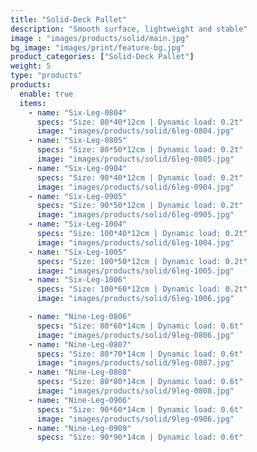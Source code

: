 ```yaml
---
title: "Solid-Deck Pallet"
description: "Smooth surface, lightweight and stable"
image : "images/products/solid/main.jpg"
bg_image: "images/print/feature-bg.jpg"
product_categories: ["Solid-Deck Pallet"]
weight: 5
type: "products"
products:
  enable: true
  items:
    - name: "Six-Leg-0804"
      specs: "Size: 80*40*12cm | Dynamic load: 0.2t"
      image: "images/products/solid/6leg-0804.jpg"
    - name: "Six-Leg-0805"
      specs: "Size: 80*50*12cm | Dynamic load: 0.2t"
      image: "images/products/solid/6leg-0805.jpg"
    - name: "Six-Leg-0904"
      specs: "Size: 90*40*12cm | Dynamic load: 0.2t"
      image: "images/products/solid/6leg-0904.jpg"
    - name: "Six-Leg-0905"
      specs: "Size: 90*50*12cm | Dynamic load: 0.2t"
      image: "images/products/solid/6leg-0905.jpg"
    - name: "Six-Leg-1004"
      specs: "Size: 100*40*12cm | Dynamic load: 0.2t"
      image: "images/products/solid/6leg-1004.jpg"
    - name: "Six-Leg-1005"
      specs: "Size: 100*50*12cm | Dynamic load: 0.2t"
      image: "images/products/solid/6leg-1005.jpg"
    - name: "Six-Leg-1006"
      specs: "Size: 100*60*12cm | Dynamic load: 0.2t"
      image: "images/products/solid/6leg-1006.jpg"

    - name: "Nine-Leg-0806"
      specs: "Size: 80*60*14cm | Dynamic load: 0.6t"
      image: "images/products/solid/9leg-0806.jpg"
    - name: "Nine-Leg-0807"
      specs: "Size: 80*70*14cm | Dynamic load: 0.6t"
      image: "images/products/solid/9leg-0807.jpg"
    - name: "Nine-Leg-0808"
      specs: "Size: 80*80*14cm | Dynamic load: 0.6t"
      image: "images/products/solid/9leg-0808.jpg"
    - name: "Nine-Leg-0906"
      specs: "Size: 90*60*14cm | Dynamic load: 0.6t"
      image: "images/products/solid/9leg-0906.jpg"
    - name: "Nine-Leg-0909"
      specs: "Size: 90*90*14cm | Dynamic load: 0.6t"
      image: "images/products/solid/9leg-0909.jpg"
    - name: "Nine-Leg-1006"
      specs: "Size: 100*60*14cm | Dynamic load: 0.6t"
      image: "images/products/solid/9leg-1006.jpg"
    - name: "Nine-Leg-1007"
      specs: "Size: 100*70*14cm | Dynamic load: 0.6t"
      image: "images/products/solid/9leg-1007.jpg"
    - name: "Nine-Leg-1008"
      specs: "Size: 100*80*14cm | Dynamic load: 0.5t"
      image: "images/products/solid/9leg-1008.jpg"
    - name: "Nine-Leg-1010"
      specs: "Size: 100*100*14cm | Dynamic load: 0.7t"
      image: "images/products/solid/9leg-1010.jpg"
    - name: "Nine-Leg-1108"
      specs: "Size: 110*80*14cm | Dynamic load: 0.7t"
      image: "images/products/solid/9leg-1108.jpg"
    - name: "Nine-Leg-1109"
      specs: "Size: 110*90*14cm | Dynamic load: 0.7t"
      image: "images/products/solid/9leg-1109.jpg"
    - name: "Nine-Leg-1111"
      specs: "Size: 110*110*14cm | Dynamic load: 0.9t"
      image: "images/products/solid/9leg-1111.jpg"
    - name: "Nine-Leg-1206"
      specs: "Size: 120*60*14cm | Dynamic load: 0.7t"
      image: "images/products/solid/9leg-1206.jpg"
    - name: "Nine-Leg-1208"
      specs: "Size: 120*80*14cm | Dynamic load: 0.7t"
      image: "images/products/solid/9leg-1208.jpg"
    - name: "Nine-Leg-1210"
      specs: "Size: 120*100*14cm | Dynamic load: 0.8t"
      image: "images/products/solid/9leg-1210.jpg"
    - name: "Nine-Leg-1210a"
      specs: "Size: 120*100*14cm | Dynamic load: 0.8t"
      image: "images/products/solid/9leg-1210a.jpg"
    - name: "Nine-Leg-1212"
      specs: "Size: 120*120*14cm | Dynamic load: 1t"
      image: "images/products/solid/9leg-1212.jpg"
    - name: "Nine-Leg-1311"
      specs: "Size: 130*110*14cm | Dynamic load: 1t"
      image: "images/products/solid/9leg-1311.jpg"
    - name: "Nine-Leg-1412"
      specs: "Size: 140*120*14cm | Dynamic load: 1t"
      image: "images/products/solid/9leg-1412.jpg"
    - name: "Nine-Leg-1414"
      specs: "Size: 140*140*14cm | Dynamic load: 1t"
      image: "images/products/solid/9leg-1414.jpg"
    - name: "Nine-Leg-1514"
      specs: "Size: 150*140*14cm | Dynamic load: 1t"
      image: "images/products/solid/9leg-1514.jpg"

    - name: "Three-Runner-1008"
      specs: "Size: 100*80*15cm | Dynamic load: 1t"
      image: "images/products/solid/Triple-1008.jpg"
    - name: "Three-Runner-1010"
      specs: "Size: 100*100*15cm | Dynamic load: 1t"
      image: "images/products/solid/Triple-1010.jpg"
    - name: "Three-Runner-1111"
      specs: "Size: 110*110*16cm | Dynamic load: 1t"
      image: "images/products/solid/Triple-1111.jpg"
    - name: "Three-Runner-1208"
      specs: "Size: 120*80*15cm | Dynamic load: 1t"
      image: "images/products/solid/Triple-1208.jpg"
    - name: "Three-Runner-1210B"
      specs: "Size: 120*100*15cm | Dynamic load: 1t"
      image: "images/products/solid/Triple-1210B.jpg"
    - name: "Three-Runner-1210R"
      specs: "Size: 120*100*15cm | Dynamic load: 1t"
      image: "images/products/solid/Triple-1210R.jpg"
    - name: "Three-Runner-1210Y"
      specs: "Size: 120*100*15cm | Dynamic load: 1t"
      image: "images/products/solid/Triple-1210Y.jpg"
    - name: "Three-Runner-1210G"
      specs: "Size: 120*100*15cm | Dynamic load: 1t"
      image: "images/products/solid/Triple-1210G.jpg"
    - name: "Three-Runner-1212"
      specs: "Size: 120*120*15cm | Dynamic load: 1t"
      image: "images/products/solid/Triple-1212.jpg"
    - name: "Three-Runner-1311"
      specs: "Size: 130*110*16.5cm | Dynamic load: 1t"
      image: "images/products/solid/Triple-1311.jpg"
    - name: "Three-Runner-1412"
      specs: "Size: 140*120*15cm | Dynamic load: 1.3t"
      image: "images/products/solid/Triple-1412.jpg"
    - name: "Three-Runner-1513"
      specs: "Size: 150*130*15cm | Dynamic load: 1.3t"
      image: "images/products/solid/Triple-1513.jpg"
    - name: "Three-Runner-1515"
      specs: "Size: 150*150*15cm | Dynamic load: 1.3t"
      image: "images/products/solid/Triple-1515.jpg"
    - name: "Three-Runner-1210"
      specs: "Size: 120*100*15cm | Dynamic load: 1t"
      image: "images/products/solid/Triple-1210n.jpg"
---
```

